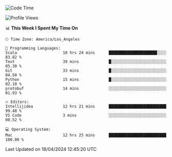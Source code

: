 <!--START_SECTION:waka-->
![Code Time](http://img.shields.io/badge/Code%20Time-943%20hrs%207%20mins-blue)

![Profile Views](http://img.shields.io/badge/Profile%20Views-0-blue)

📊 **This Week I Spent My Time On** 

```text
🕑︎ Time Zone: America/Los_Angeles

💬 Programming Languages: 
Scala                    10 hrs 24 mins      █████████████████████░░░░   83.82 % 
Text                     39 mins             █░░░░░░░░░░░░░░░░░░░░░░░░   05.30 % 
Git                      33 mins             █░░░░░░░░░░░░░░░░░░░░░░░░   04.50 % 
Python                   15 mins             █░░░░░░░░░░░░░░░░░░░░░░░░   02.10 % 
protobuf                 14 mins             ░░░░░░░░░░░░░░░░░░░░░░░░░   01.93 % 

🔥 Editors: 
Intellijidea             12 hrs 21 mins      █████████████████████████   99.48 % 
VS Code                  3 mins              ░░░░░░░░░░░░░░░░░░░░░░░░░   00.52 % 

💻 Operating System: 
Mac                      12 hrs 25 mins      █████████████████████████   100.00 % 
```


 Last Updated on 18/04/2024 12:45:20 UTC
<!--END_SECTION:waka-->
